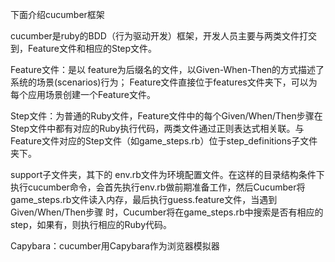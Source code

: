 下面介绍cucumber框架

cucumber是ruby的BDD（行为驱动开发）框架，开发人员主要与两类文件打交到，Feature文件和相应的Step文件。

Feature文件：是以 feature为后缀名的文件，以Given-When-Then的方式描述了系统的场景(scenarios)行为；
Feature文件直接位于features文件夹下，可以为每个应用场景创建一个Feature文件。

Step文件：为普通的Ruby文件，Feature文件中的每个Given/When/Then步骤在Step文件中都有对应的Ruby执行代码，两类文件通过正则表达式相关联。与 Feature文件对应的Step文件（如game_steps.rb）位于step_definitions子文件夹下。

support子文件夹，其下的 env.rb文件为环境配置文件。在这样的目录结构条件下执行cucumber命令，会首先执行env.rb做前期准备工作，然后Cucumber将game_steps.rb文件读入内存，最后执行guess.feature文件，当遇到Given/When/Then步骤 时，Cucumber将在game_steps.rb中搜索是否有相应的step，如果有，则执行相应的Ruby代码。

Capybara：cucumber用Capybara作为浏览器模拟器